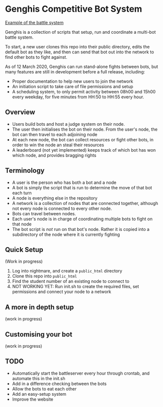 # Genghis Competitive Bot System
[Example of the battle system](https://people.cs.uct.ac.za/~KNXBOY001/genghis/)

Genghis is a collection of scripts that setup, run and coordinate a multi-bot battle system.

To start, a new user clones this repo into their public directory, edits the default bot as 
they like, and then can send that bot out into the network to find other bots to fight against.

As of 12 March 2020, Genghis can run stand-alone fights between bots, but many features are still
in development before a full release, including:

* Proper documentation to help new users to join the network
* An initiation script to take care of file permissions and setup
* A scheduling system, to only permit activity between 08h00 and 15h00 every weekday, for five minutes
from HH:50 to HH:55 every hour.

## Overview 

* Users build bots and host a judge system on their node. 
* The user then initialises the bot on their node. From the user's node, the bot can then travel to
each adjoining node
* At each new node, the bot can collect resources or fight other bots, in order to win the node an steal
their resources
* A leaderboard (not yet implemented) keeps track of which bot has won which node, and provides bragging rights

## Terminology

* A user is the person who has both a bot and a node
* A bot is simply the script that is run to determine the move of that bot each turn
* A node is everything else in the repository
* A network is a collection of nodes that are connected together, although not every node is connected
to every other node.
* Bots can travel between nodes.
* Each user's node is in charge of coordinating multiple bots to fight on that node
* The bot script is _not_ run on that bot's node. Rather it is copied into a subdirectory
of the node where it is currently fighting


## Quick Setup
(Work in progress)
1. Log into nightmare, and create a `public_html` directory
2. Clone this repo into `public_html`
3. Find the student number of an existing node to connect to
3. NOT WORKING YET: Run init.sh to create the required files, set permissions and connect your node to a network


## A more in depth setup
(work in progress)


## Customising your bot
(work in progress)



## TODO
* Automatically start the battleserver every hour through crontab, and automate this in the init.sh
* Add in a difference checking between the bots
* Allow the bots to eat each other
* Add an easy-setup system
* Improve the website
